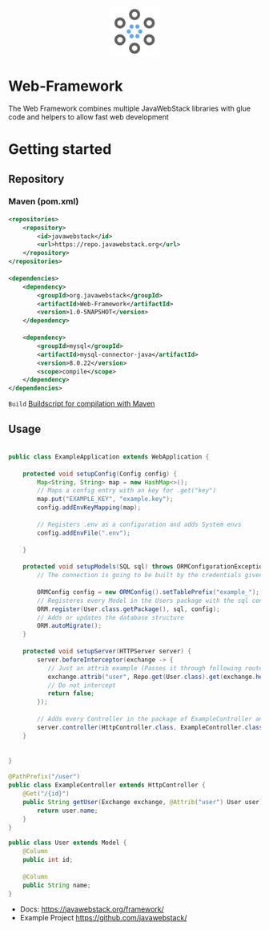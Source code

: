 <p align="center"><img src="https://raw.githubusercontent.com/JavaWebStack/docs/master/docs/assets/img/icon.svg" width="100">

# Web-Framework
The Web Framework combines multiple JavaWebStack libraries with glue code and helpers to allow fast web development


# Getting started
## Repository
### Maven (pom.xml)
```xml
<repositories>
    <repository>
        <id>javawebstack</id>
        <url>https://repo.javawebstack.org</url>
    </repository>
</repositories>

<dependencies>
    <dependency>
        <groupId>org.javawebstack</groupId>
        <artifactId>Web-Framework</artifactId>
        <version>1.0-SNAPSHOT</version>
    </dependency>

    <dependency>
        <groupId>mysql</groupId>
        <artifactId>mysql-connector-java</artifactId>
        <version>8.0.22</version>
        <scope>compile</scope>
    </dependency>
</dependencies>
```
`Build` [Buildscript for compilation with Maven](https://gist.github.com/JulianFun123/14b412245ecf0257c7819eb8dadc1438)

## Usage
```java

public class ExampleApplication extends WebApplication {

    protected void setupConfig(Config config) {
        Map<String, String> map = new HashMap<>();
        // Maps a config entry with an key for .get("key")
        map.put("EXAMPLE_KEY", "example.key");
        config.addEnvKeyMapping(map);
        
        // Registers .env as a configuration and adds System envs
        config.addEnvFile(".env");
        
    }

    protected void setupModels(SQL sql) throws ORMConfigurationException {
        // The connection is going to be built by the credentials given in the config
        
        ORMConfig config = new ORMConfig().setTablePrefix("example_"); // .setDefaultSize(255)
        // Registeres every Model in the Users package with the sql connection and ORMConfig
        ORM.register(User.class.getPackage(), sql, config);
        // Adds or updates the database structure 
        ORM.autoMigrate();
    }

    protected void setupServer(HTTPServer server) {
        server.beforeInterceptor(exchange -> {
           // Just an attrib example (Passes it through following routes & middlewares)
           exchange.attrib("user", Repo.get(User.class).get(exchange.header("example-user-id")));
           // Do not intercept
           return false;
        });

        // Adds every Controller in the package of ExampleController and extends HttpController (recursive)
        server.controller(HttpController.class, ExampleController.class.getPackage());
    }


}

```

```java
@PathPrefix("/user")
public class ExampleController extends HttpController {
    @Get("/{id}")
    public String getUser(Exchange exchange, @Attrib("user") User user) {
        return user.name;
    }
}
```
```java
public class User extends Model {
    @Column
    public int id;
    
    @Column
    public String name;
}
```



- Docs: https://javawebstack.org/framework/
- Example Project https://github.com/javawebstack/
